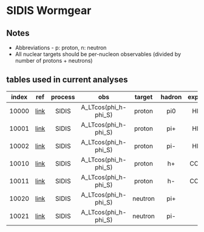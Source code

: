 # SIDIS Wormgear

## Notes

* Abbreviations - p: proton, n: neutron
* All nuclear targets should be per-nucleon observables (divided by number of protons + neutrons)

## tables used in current analyses

| index | ref                    | process | obs                   | target   | hadron  | experiment         | notes             |
| :--:  | :--:                   | :--:    | :--:                  | :--:     | :--:    | :--:               | :--:              |
| 10000 | [link][refHERMES]      | SIDIS   | A_LTcos(phi_h-phi_S)  | proton   | pi0     | HERMES             |                   |
| 10001 | [link][refHERMES]      | SIDIS   | A_LTcos(phi_h-phi_S)  | proton   | pi+     | HERMES             |                   |
| 10002 | [link][refHERMES]      | SIDIS   | A_LTcos(phi_h-phi_S)  | proton   | pi-     | HERMES             |                   |
| 10010 | [link][refCOMPASS]     | SIDIS   | A_LTcos(phi_h-phi_S)  | proton   | h+      | COMPASS            |                   |
| 10011 | [link][refCOMPASS]     | SIDIS   | A_LTcos(phi_h-phi_S)  | proton   | h-      | COMPASS            |                   |
| 10020 | [link][refJLab]        | SIDIS   | A_LTcos(phi_h-phi_S)  | neutron  | pi+     | JLab               |                   |
| 10021 | [link][refJLab]        | SIDIS   | A_LTcos(phi_h-phi_S)  | neutron  | pi-     | JLab               |                   |



[refHERMES]:  http://inspirehep.net/literature/
[refCOMPASS]: http://inspirehep.net/literature/
[refJLab]:    http://inspirehep.net/literature/







